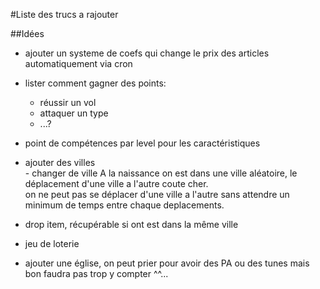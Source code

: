 #Liste des trucs a rajouter

##Idées

-  ajouter un systeme de coefs qui change le prix des articles automatiquement via cron
-  lister comment gagner des points:

    - réussir un vol
    - attaquer un type
    - ...?
    
- point de compétences par level pour les caractéristiques
- ajouter des villes    
        - changer de ville
        A la naissance on est dans une ville aléatoire, le déplacement d'une ville a l'autre coute cher.   
        on ne peut pas se déplacer d'une ville a l'autre sans attendre un minimum de temps entre chaque deplacements.
        
- drop item, récupérable si ont est dans la même ville
- jeu de loterie
- ajouter une église, on peut prier pour avoir des PA ou des tunes mais bon faudra pas trop y compter ^^...